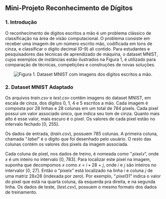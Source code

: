 ## Mini-Projeto Reconhecimento de Dígitos

### 1. Introdução

  O reconhecimento de dígitos escritos a mão é um problema clássico de classificação na área de visão computacional. O problema consiste em receber uma imagem de um número escrito  mão, codificada em tons de cinza, e classificar o dígito decimal (0-9) ali contido. Para estudantes e pesquisadores das técnicas de aprendizado de máquina, o dataset MNIST, cujos exemplos de instâncias estão ilustrados na Figura 1, é utilizado para comparação de técnicas, competições e construções de novas soluções.

<p align="center">
  <img src="https://github.com/user-attachments/assets/c23d82c2-f6a6-49b3-b7e4-182f33f560af" alt="Figura 1. Dataset MNIST com imagens dos dígitos escritos a mão." />
</p>

### 2. Dataset MNIST Adaptado

  Os arquivos $train.csv$ e $test.csv$ contêm imagens do dataset MNIST, em escala de cinza, dos dígitos 0, 1, 4 e 5 escritos a mão. Cada imagem é composta por 28 linhas e 28 colunas em um total de 784 pixels. Cada pixel possui um valor associado único, que indica seu tom de cinza. Quanto mais alto é esse valor, mais escuro é o pixel. Os valores de cada pixel estão no intervalo fechado [0, 255].

  Os dados de entrada, $(train.csv)$, possuem 785 colunas. A primeira coluna, chamada $“label”$ é o dígito que foi desenhado pelo usuário. O resto das colunas contém os valores dos pixels da imagem associada. 

  Cada coluna de pixel, nos dados de treino, é nomeada como $“pixel𝑥”$, onde 𝑥 é um inteiro no intervalo [0, 783]. Para localizar este pixel na imagem, suponha que decompomos 𝑥 como 𝑥 = 𝑖 ∗ 28 + 𝑗, onde 𝑖 e 𝑗 são inteiros no intervalor [0, 27]. Então o “pixel𝑥” está localizado na linha 𝑖 e coluna 𝑗 de uma matriz 28𝑥28 (indexada por zero). Por exemplo, $“pixel31”$ indica o valor do pixel que está na quarta coluna, da esquerda pra direita, e na segunda linha. Os dados de teste, $(test.csv)$, possuem o mesmo formato dos dados de treinamento.

